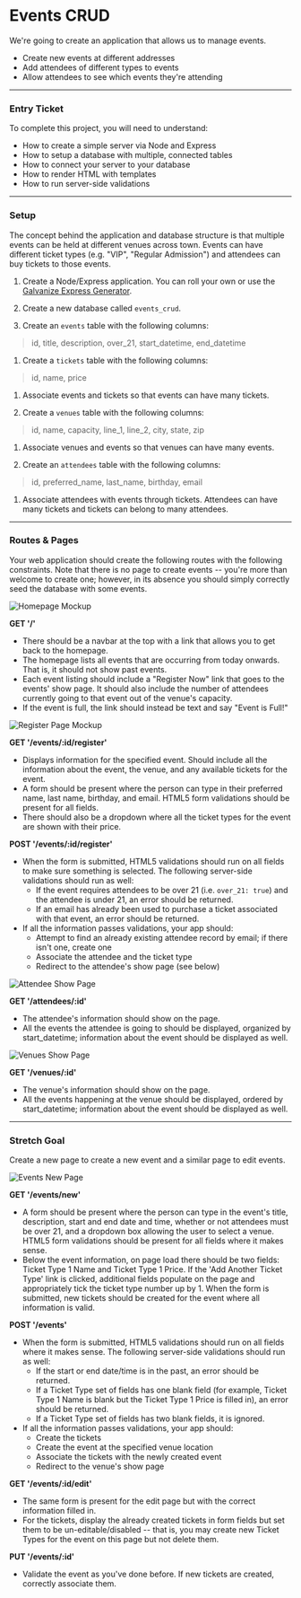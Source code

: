 # Events CRUD

We're going to create an application that allows us to manage events.

* Create new events at different addresses
* Add attendees of different types to events
* Allow attendees to see which events they're attending


* * *

### Entry Ticket

To complete this project, you will need to understand:

* How to create a simple server via Node and Express
* How to setup a database with multiple, connected tables
* How to connect your server to your database
* How to render HTML with templates
* How to run server-side validations


* * *

### Setup

The concept behind the application and database structure is that multiple events can be held at different venues across town. Events can have different ticket types (e.g. "VIP", "Regular Admission") and attendees can buy tickets to those events.

1. Create a Node/Express application. You can roll your own or use the [Galvanize Express Generator](https://github.com/gSchool/generator-galvanize-express).

1. Create a new database called `events_crud`.

1. Create an `events` table with the following columns:
  > id, title, description, over_21, start_datetime, end_datetime

1. Create a `tickets` table with the following columns:
  > id, name, price

1. Associate events and tickets so that events can have many tickets.

1. Create a `venues` table with the following columns:
  > id, name, capacity, line_1, line_2, city, state, zip

1. Associate venues and events so that venues can have many events.

1. Create an `attendees` table with the following columns:
  > id, preferred_name, last_name, birthday, email

1. Associate attendees with events through tickets. Attendees can have many tickets and tickets can belong to many attendees.


* * *

### Routes & Pages

Your web application should create the following routes with the following constraints. Note that there is no page to create events -- you're more than welcome to create one; however, in its absence you should simply correctly seed the database with some events.

![Homepage Mockup](./mockups/homepage.png)

__GET '/'__

* There should be a navbar at the top with a link that allows you to get back to the homepage.
* The homepage lists all events that are occurring from today onwards. That is, it should not show past events.
* Each event listing should include a "Register Now" link that goes to the events' show page. It should also
  include the number of attendees currently going to that event out of the venue's capacity.
* If the event is full, the link should instead be text and say "Event is Full!"

![Register Page Mockup](./mockups/register.png)

__GET '/events/:id/register'__

* Displays information for the specified event. Should include all the information about the event, the venue, and any available tickets for the event.
* A form should be present where the person can type in their preferred name, last name, birthday, and email. HTML5 form validations should be present for all fields.
* There should also be a dropdown where all the ticket types for the event are shown with their price.


__POST '/events/:id/register'__

* When the form is submitted, HTML5 validations should run on all fields to make sure something is selected. The following server-side validations should run as well:
  * If the event requires attendees to be over 21 (i.e. `over_21: true`) and the attendee is under 21, an error should be returned.
  * If an email has already been used to purchase a ticket associated with that event, an error should be returned.
* If all the information passes validations, your app should:
  * Attempt to find an already existing attendee record by email; if there isn't one, create one
  * Associate the attendee and the ticket type
  * Redirect to the attendee's show page (see below)

![Attendee Show Page](./mockups/attendee.png)

__GET '/attendees/:id'__

* The attendee's information should show on the page.
* All the events the attendee is going to should be displayed, organized by start_datetime; information about the event should be displayed as well.


![Venues Show Page](./mockups/venue.png)

__GET '/venues/:id'__

* The venue's information should show on the page.
* All the events happening at the venue should be displayed, ordered by start_datetime; information about the event should be displayed as well.

* * *

### Stretch Goal

Create a new page to create a new event and a similar page to edit events.

![Events New Page](./mockups/new-venue.png)

__GET '/events/new'__

* A form should be present where the person can type in the event's title, description, start and end date and time, whether or not attendees must be over 21, and a dropdown box allowing the user to select a venue. HTML5 form validations should be present for all fields where it makes sense.
* Below the event information, on page load there should be two fields: Ticket Type 1 Name and Ticket Type 1 Price. If the 'Add Another Ticket Type' link is clicked, additional fields populate on the page and appropriately tick the ticket type number up by 1. When the form is submitted, new tickets should be created for the event where all information is valid.

__POST '/events'__

* When the form is submitted, HTML5 validations should run on all fields where it makes sense. The following server-side validations should run as well:
  * If the start or end date/time is in the past, an error should be returned.
  * If a Ticket Type set of fields has one blank field (for example, Ticket Type 1 Name is blank but the Ticket Type 1 Price is filled in), an error should be returned.
  * If a Ticket Type set of fields has two blank fields, it is ignored.
* If all the information passes validations, your app should:
  * Create the tickets
  * Create the event at the specified venue location
  * Associate the tickets with the newly created event
  * Redirect to the venue's show page

__GET '/events/:id/edit'__

* The same form is present for the edit page but with the correct information filled in.
* For the tickets, display the already created tickets in form fields but set them to be un-editable/disabled -- that is, you may create new Ticket Types for the event on this page but not delete them.

__PUT '/events/:id'__

* Validate the event as you've done before. If new tickets are created, correctly associate them.
